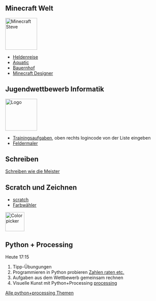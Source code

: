 
## Minecraft Welt


<img alt='Minecraft Steve' src='https://studio.code.org/blockly/media/craft/Sliced_Parts/Steve_Character_Select.png' width='100'>

* [Heldenreise](https://studio.code.org/s/hero/lessons/1/levels/1?lang=de-DE)
* [Aquatic](https://studio.code.org/s/aquatic/lessons/1/levels/1?lang=de-DE)
* [Bauernhof](https://studio.code.org/s/mc/lessons/1/levels/1?lang=de-DE)
* [Minecraft Designer](https://studio.code.org/s/minecraft/lessons/1/levels/1?lang=de-DE)


## Jugendwettbewerb Informatik

<img alt='Logo' src='https://jwinf.de/static/images/logo.png' width='100'>

* [Trainingsaufgaben](https://jwinf.de/contest/?filter=open), oben
  rechts logincode von der Liste eingeben
* [Feldermaler](https://blockly.bwinf.de/feldermaler/)


## Schreiben

[Schreiben wie die Meister](typing.md)


## Scratch und Zeichnen

* [scratch](scratch.md)
* [Farbwähler](https://redketchup.io/color-picker)
 <img alt='Color picker' src='https://upload.wikimedia.org/wikipedia/de/2/28/Nogray_color_picker.jpg' height='60'>


## Python + Processing

Heute 17:15

1. Tipp-Übungungen
2. Programmieren in Python probieren [Zahlen raten etc.](python/1-zahl-raten.md)
3. Aufgaben aus dem Wettbewerb gemeinsam rechnen
4. Visuelle Kunst mit Python+Processing [processing](python/2-processing-einfuehrung.md)

[Alle python+processing Themen](python-processing.md)

